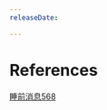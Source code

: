 ```yaml
---
releaseDate: 

---
```



# References 
[睡前消息568](https://www.bilibili.com/video/BV1iM4y1m7pt/?vd_source=423f0682172aa43f36e66caadf6472bb) 





